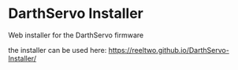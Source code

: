 # DarthServo Installer
Web installer for the DarthServo firmware

the installer can be used here:
https://reeltwo.github.io/DarthServo-Installer/
